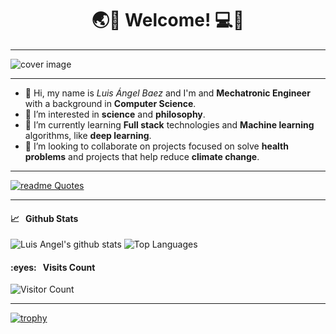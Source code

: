 <h1 style="text-align:center"> 🌏🌲 Welcome! 💻📱 </h1>

<hr>

![cover image](https://random.imagecdn.app/900/215)

<hr>

<ul>
  <li>👋 Hi, my name is <em>Luis Ángel Baez</em> and I'm and <strong>Mechatronic Engineer</strong> with a background in <strong>Computer Science</strong>.</li>
  <li> 👀 I’m interested in <strong>science</strong> and <strong>philosophy</strong>. </li>
  <li> 🌱 I’m currently learning <strong>Full stack</strong> technologies and <strong>Machine learning</strong> algorithms, like <strong>deep learning</strong>. </li>
  <li> 💞️ I’m looking to collaborate on projects focused on solve <strong>health problems</strong> and projects that help reduce <strong>climate change</strong>. </li>
</ul>
  
<hr>

[![readme Quotes](https://quotes-github-readme.vercel.app/api?type=horizontal)](https://github.com/LuisBaezN)

<hr>

<h4>📈&nbsp;&nbsp;&nbsp;Github Stats </h4>

![Luis Angel's github stats](https://github-readme-stats.vercel.app/api?username=LuisBaezN&show_icons=true&theme=tokyonight)
![Top Languages](https://github-readme-stats.vercel.app/api/top-langs/?username=LuisBaezN&show_icons=true&hide=Jupyter%20Notebook&theme=tokyonight&layout=compact)

<h4>:eyes:&nbsp;&nbsp;&nbsp;Visits Count</h4>

![Visitor Count](https://profile-counter.glitch.me/LuisBaezN/count.svg)
<hr>
  
[![trophy](https://github-profile-trophy.vercel.app/?username=LuisBaezN)](https://github.com/LuisBaezN/github-profile-trophy)

<!---
LuisBaezN/LuisBaezN is a ✨ special ✨ repository because its `README.md` (this file) appears on your GitHub profile.
You can click the Preview link to take a look at your changes.
--->
